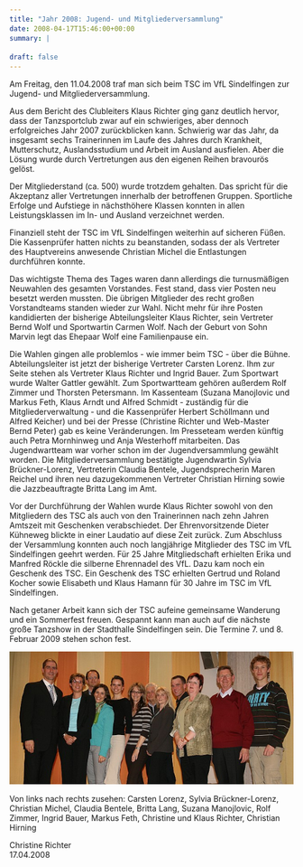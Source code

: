 ```yaml
---
title: "Jahr 2008: Jugend- und Mitgliederversammlung"
date: 2008-04-17T15:46:00+00:00
summary: |
    
draft: false
---
```


Am Freitag, den 11.04.2008 traf man sich beim TSC im VfL Sindelfingen zur Jugend- und Mitgliederversammlung.

Aus dem Bericht des Clubleiters Klaus Richter ging ganz deutlich hervor, dass der Tanzsportclub zwar auf ein schwieriges, aber dennoch erfolgreiches Jahr 2007 zurückblicken kann. Schwierig war das Jahr, da insgesamt sechs Trainerinnen im Laufe des Jahres durch Krankheit, Mutterschutz, Auslandsstudium und Arbeit im Ausland ausfielen. Aber die Lösung wurde durch Vertretungen aus den eigenen Reihen bravourös gelöst.

Der Mitgliederstand (ca. 500) wurde trotzdem gehalten. Das spricht für die Akzeptanz aller Vertretungen innerhalb der betroffenen Gruppen. Sportliche Erfolge und Aufstiege in nächsthöhere Klassen konnten in allen Leistungsklassen im In- und Ausland verzeichnet werden.

Finanziell steht der TSC im VfL Sindelfingen weiterhin auf sicheren Füßen. Die Kassenprüfer hatten nichts zu beanstanden, sodass der als Vertreter des Hauptvereins anwesende Christian Michel die Entlastungen durchführen konnte.

Das wichtigste Thema des Tages waren dann allerdings die turnusmäßigen Neuwahlen des gesamten Vorstandes. Fest stand, dass vier Posten neu besetzt werden mussten. Die übrigen Mitglieder des recht großen Vorstandteams standen wieder zur Wahl. Nicht mehr für ihre Posten kandidierten der bisherige Abteilungsleiter Klaus Richter, sein Vertreter Bernd Wolf und Sportwartin Carmen Wolf. Nach der Geburt von Sohn Marvin legt das Ehepaar Wolf eine Familienpause ein.

Die Wahlen gingen alle problemlos - wie immer beim TSC - über die Bühne. Abteilungsleiter ist jetzt der bisherige Vertreter Carsten Lorenz. Ihm zur Seite stehen als Vertreter Klaus Richter und Ingrid Bauer. Zum Sportwart wurde Walter Gattler gewählt. Zum Sportwartteam gehören außerdem Rolf Zimmer und Thorsten Petersmann. Im Kassenteam (Suzana Manojlovic und Markus Feth, Klaus Arndt und Alfred Schmidt - zuständig für die Mitgliederverwaltung - und die Kassenprüfer Herbert Schöllmann und Alfred Keicher) und bei der Presse (Christine Richter und Web-Master Bernd Peter) gab es keine Veränderungen. Im Presseteam werden künftig auch Petra Mornhinweg und Anja Westerhoff mitarbeiten. Das Jugendwartteam war vorher schon im der Jugendversammlung gewählt worden. Die Mitgliederversammlung bestätigte Jugendwartin Sylvia Brückner-Lorenz, Vertreterin Claudia Bentele, Jugendsprecherin Maren Reichel und ihren neu dazugekommenen Vertreter Christian Hirning sowie die Jazzbeauftragte Britta Lang im Amt.

Vor der Durchführung der Wahlen wurde Klaus Richter sowohl von den Mitgliedern des TSC als auch von den Trainerinnen nach zehn Jahren Amtszeit mit Geschenken verabschiedet. Der Ehrenvorsitzende Dieter Kühneweg blickte in einer Laudatio auf diese Zeit zurück. Zum Abschluss der Versammlung konnten auch noch langjährige Mitglieder des TSC im VfL Sindelfingen geehrt werden. Für 25 Jahre Mitgliedschaft erhielten Erika und Manfred Röckle die silberne Ehrennadel des VfL. Dazu kam noch ein Geschenk des TSC. Ein Geschenk des TSC erhielten Gertrud und Roland Kocher sowie Elisabeth und Klaus Hamann für 30 Jahre im TSC im VfL Sindelfingen.

Nach getaner Arbeit kann sich der TSC aufeine gemeinsame Wanderung und ein Sommerfest freuen. Gespannt kann man auch auf die nächste große Tanzshow in der Stadthalle Sindelfingen sein. Die Termine 7. und 8. Februar 2009 stehen schon fest.

![Neuer Vorstand](080417_Vorstand2008.jpg)

Von links nach rechts zusehen: Carsten Lorenz, Sylvia Brückner-Lorenz, Christian Michel, Claudia Bentele, Britta Lang, Suzana Manojlovic, Rolf Zimmer, Ingrid Bauer, Markus Feth, Christine und Klaus Richter, Christian Hirning

Christine Richter  
 17.04.2008


